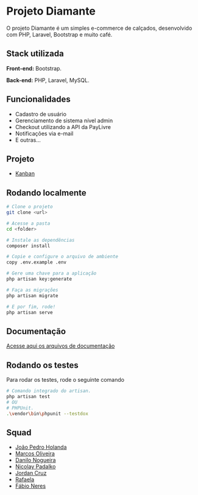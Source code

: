 
# Projeto Diamante

O projeto Diamante é um simples e-commerce de calçados, desenvolvido com PHP, Laravel, Bootstrap e muito café.

## Stack utilizada

**Front-end:** Bootstrap.

**Back-end:** PHP, Laravel, MySQL.

## Funcionalidades

- Cadastro de usuário
- Gerenciamento de sistema nível admin
- Checkout utilizando a API da PayLivre
- Notificações via e-mail
- E outras...

## Projeto

- [Kanban](https://github.com/users/Jordancsb/projects/1)

## Rodando localmente

```sh
# Clone o projeto
git clone <url>
```

```sh
# Acesse a pasta
cd <folder>
```

```sh
# Instale as dependências
composer install
```

```sh
# Copie e configure o arquivo de ambiente
copy .env.example .env
```

```sh
# Gere uma chave para a aplicação
php artisan key:generate
```

```sh
# Faça as migrações
php artisan migrate
```

```sh
# E por fim, rode!
php artisan serve
```

## Documentação

[Acesse aqui os arquivos de documentação](https://github.com/Jordancsb/beacademy-devstart-diamante/tree/main/docs)

## Rodando os testes

Para rodar os testes, rode o seguinte comando

```sh
# Comando integrado do artisan.
php artisan test
# OU
# PHPUnit.
.\vendor\bin\phpunit --testdox
```

## Squad

- [João Pedro Holanda](https://www.github.com/Jphn)
- [Marcos Oliveira](https://github.com/marcosx3)
- [Danilo Nogueira](https://github.com/nvdanilo)
- [Nicolay Padalko](https://github.com/nicolay-padalko)
- [Jordan Cruz](https://github.com/Jordancsb)
- [Rafaela](https://github.com/rafaelarbz)
- [Fábio Neres](https://github.com/neresfabio)
